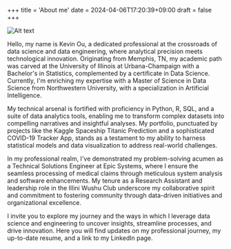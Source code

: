 +++
title = 'About me'
date = 2024-04-06T17:20:39+09:00
draft = false
+++

![Alt text](/images/pfp.jpeg)

Hello, my name is Kevin Ou, a dedicated professional at the crossroads of data science and data engineering, where analytical precision meets technological innovation. Originating from Memphis, TN, my academic path was carved at the University of Illinois at Urbana-Champaign with a Bachelor's in Statistics, complemented by a certificate in Data Science. Currently, I'm enriching my expertise with a Master of Science in Data Science from Northwestern University, with a specialization in Artificial Intelligence.

My technical arsenal is fortified with proficiency in Python, R, SQL, and a suite of data analytics tools, enabling me to transform complex datasets into compelling narratives and insightful analyses. My portfolio, punctuated by projects like the Kaggle Spaceship Titanic Prediction and a sophisticated COVID-19 Tracker App, stands as a testament to my ability to harness statistical models and data visualization to address real-world challenges.

In my professional realm, I've demonstrated my problem-solving acumen as a Technical Solutions Engineer at Epic Systems, where I ensure the seamless processing of medical claims through meticulous system analysis and software enhancements. My tenure as a Research Assistant and leadership role in the Illini Wushu Club underscore my collaborative spirit and commitment to fostering community through data-driven initiatives and organizational excellence.

I invite you to explore my journey and the ways in which I leverage data science and engineering to uncover insights, streamline processes, and drive innovation. Here you will find updates on my professional journey, my up-to-date resume, and a link to my LinkedIn page.
